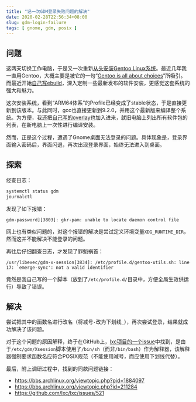 ```yaml
---
title: "记一次GDM登录失败问题的解决"
date: 2020-02-28T22:56:34+08:00
slug: gdm-login-failure
tags: [ gnome, gdm, posix ]
---
```


## 问题

这两天切换工作电脑，于是又一次重新[从头安装Gentoo Linux系统](https://www.gentoo.org/get-started/)。最近几年我一直用Gentoo，大概主要是被它的一句“[Gentoo is all about choices](https://wiki.gentoo.org/wiki/Handbook:AMD64/Installation/About#Welcome)”所吸引。而最近开始[自己写ebuild](https://github.com/yanlinlin82/yanll-gentoo-overlay)，深入定制一些最新发布的软件安装，更感觉这套系统的强大和魅力。

这次安装系统，看到“ARM64体系”的Profile已经变成了stable状态，于是直接更新到该版本。与此同时，gcc也直接更新到9.2.0，并用这个最新版来编译整个系统。为方便，我还把[自己写的overlay](https://github.com/yanlinlin82/yanll-gentoo-overlay)也加入进来，就旧电脑上列出所有软件包的列表，在新电脑上一次性进行编译安装。

然而，正是这个过程，遭遇了Gnome桌面无法登录的问题。具体现象是，登录界面输入密码后，界面闪退，再次出现登录界面，始终无法进入到桌面。

## 探索

经查日志：

```sh
systemctl status gdm
journalctl
```

发现了如下报错：

```
gdm-password][3803]: gkr-pam: unable to locate daemon control file
```

网上也有类似问题的，对这个报错的解决是尝试定义环境变量`XDG_RUNTIME_DIR`，然而这并不能解决不能登录的问题。

再往后仔细翻查日志，才发现了罪魁祸首：

```
/usr/libexec/gdm-x-session[3834]: /etc/profile.d/gentoo-utils.sh: line 17: `emerge-sync': not a valid identifier
```

竟然是我自己写的一个脚本（放到了`/etc/profile.d/`目录中，方便全局生效供运行）导致了错误。

## 解决

尝试把其中的函数名进行改名（将减号`-`改为下划线`_`），再次尝试登录，结果就成功解决了该问题。

对于这个问题的原因解释，终于在GitHub上，[lxc项目的一个issue](https://github.com/lxc/lxc/issues/521)中找到，是由于`/etc/gdm/Xsession`脚本使用了`/bin/sh`（而非`/bin/bash`）作为解释器，该解释器强制要求函数名应符合POSIX规范（不能使用减号，而应使用下划线代替）。

最后，附上调研过程中，找到的同款问题链接：

* <https://bbs.archlinux.org/viewtopic.php?pid=1884097>
* <https://bbs.archlinux.org/viewtopic.php?id=211284>
* <https://github.com/lxc/lxc/issues/521>
